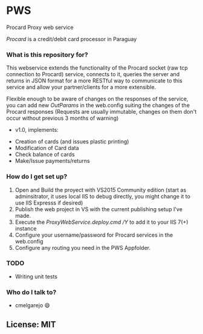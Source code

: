 # PWS #

Procard Proxy web service

*Procard* is a credit/debit card processor in Paraguay

### What is this repository for? ###

This webservice extends the functionality of the Procard socket (raw tcp connection to Procard) service, connects to it, queries the server and returns in JSON format for a more RESTful way to communicate to this service and allow your partner/clients for a more extensible.

Flexible enough to be aware of changes on the responses of the service, you can add new *OutParams* in the web.config suiting the changes of the Procard responses (Requests are usually immutable, changes on them don't occur without previous 3 months of warning)

* v1.0, implements:
- Creation of cards (and issues plastic printing)
- Modification of Card data
- Check balance of cards
- Make/Issue payments/returns

### How do I get set up? ###

1. Open and Build the proyect with VS2015 Community edition (start as adminsitrator, it uses local IIS to debug directly, you might change it to use IIS Expresss if desired)
2. Publish the web project in VS with the current publishing setup I've made.
3. Execute the *ProxyWebService.deploy.cmd /Y* to add it to your IIS 7(+) instance
4. Configure your username/password for Procard services in the web.config
5. Configure any routing you need in the PWS Appfolder.

### TODO ###

* Writing unit tests

### Who do I talk to? ###

* cmelgarejo :smile:


## License: **MIT** ##